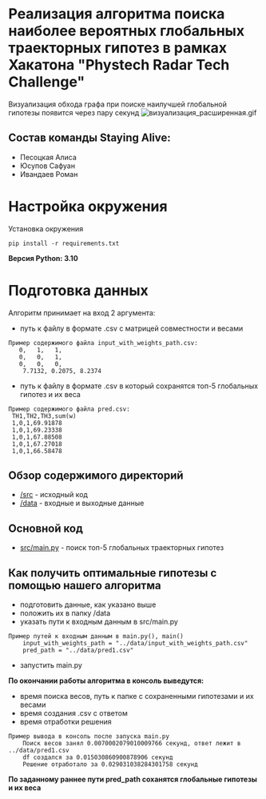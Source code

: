 # Реализация алгоритма поиска наиболее вероятных глобальных траекторных гипотез в рамках Хакатона "Phystech Radar Tech Challenge"

Визуализация обхода графа при поиске наилучшей глобальной гипотезы появится через пару секунд
![визуализация_расширенная.gif](визуализация_расширенная.gif)

## Состав команды Staying Alive:
-   Песоцкая Алиса
-   Юсупов Сафуан
-   Ивандаев Роман


# Настройка окружения

Установка окружения

```
pip install -r requirements.txt
```

**Версия Python: 3.10**

# Подготовка данных

Алгоритм принимает на вход 2 аргумента:
- путь к файлу в формате .csv с матрицей совместности и весами
```
Пример содержимого файла input_with_weights_path.csv:
   0,   1,   1, 
   0,   0,   1,  
   0,   0,   0, 
    7.7132, 0.2075, 8.2374  
```

-  путь к файлу в формате .csv в который сохранятся топ-5 глобальных гипотез и их веса
```
Пример содержимого файла pred.csv:
 TH1,TH2,TH3,sum(w)
 1,0,1,69.91878
 1,0,1,69.23338
 1,0,1,67.88508
 1,0,1,67.27018
 1,0,1,66.58478
```


## Обзор содержимого директорий

* [/src](https://github.com/SAFUANlip/Hakaton-Almaz/tree/master/src) - исходный код
* [/data](https://github.com/SAFUANlip/Hakaton-Almaz/tree/master/data) - входные и выходные данные

## Основной код

* [src/main.py]() - поиск топ-5 глобальных траекторных гипотез

## Как получить оптимальные гипотезы с помощью нашего алгоритма
- подготовить данные, как указано выше
- положить их в папку /data
- указать пути к входным данным в src/main.py

```
Пример путей к входным данным в main.py(), main()
    input_with_weights_path = "../data/input_with_weights_path.csv"
    pred_path = "../data/pred1.csv"
```

- запустить main.py

**По окончании работы алгоритма в консоль выведутся:**
-   время поиска весов, путь к папке с сохраненными гипотезами и их весами
- время создания .csv с ответом
- время отработки решения
```
Пример вывода в консоль после запуска main.py
    Поиск весов занял 0.0070002079010009766 секунд, ответ лежит в ../data/pred1.csv
    df создался за 0.015030860900878906 секунд
    Решение отработало за 0.029031038284301758 секунд
```

**По заданному раннее пути pred_path соханятся глобальные гипотезы и их веса**